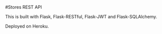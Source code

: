 #Stores REST API

This is built with Flask, Flask-RESTful, Flask-JWT and Flask-SQLAlchemy.

Deployed on Heroku.